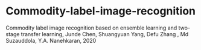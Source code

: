 # Commodity-label-image-recognition
Commodity label image recognition based on ensemble learning and two-stage transfer learning, Junde Chen, Shuangyuan Yang, Defu Zhang , Md Suzauddola, Y.A. Nanehkaran, 2020
